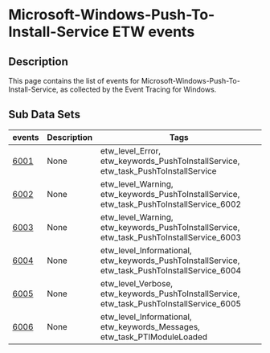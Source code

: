 # Microsoft-Windows-Push-To-Install-Service ETW events

## Description
This page contains the list of events for Microsoft-Windows-Push-To-Install-Service, as collected by the Event Tracing for Windows.

## Sub Data Sets
|events|Description|Tags|
|---|---|---|
|[6001](events/event-6001.md)|None|etw_level_Error, etw_keywords_PushToInstallService, etw_task_PushToInstallService|
|[6002](events/event-6002.md)|None|etw_level_Warning, etw_keywords_PushToInstallService, etw_task_PushToInstallService_6002|
|[6003](events/event-6003.md)|None|etw_level_Warning, etw_keywords_PushToInstallService, etw_task_PushToInstallService_6003|
|[6004](events/event-6004.md)|None|etw_level_Informational, etw_keywords_PushToInstallService, etw_task_PushToInstallService_6004|
|[6005](events/event-6005.md)|None|etw_level_Verbose, etw_keywords_PushToInstallService, etw_task_PushToInstallService_6005|
|[6006](events/event-6006.md)|None|etw_level_Informational, etw_keywords_Messages, etw_task_PTIModuleLoaded|
